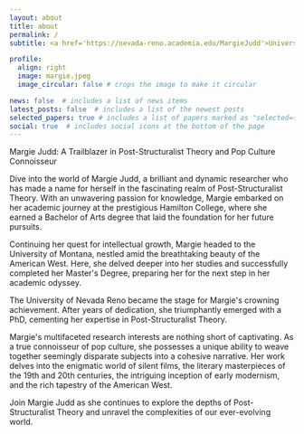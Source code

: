 ```yaml
---
layout: about
title: about
permalink: /
subtitle: <a href='https://nevada-reno.academia.edu/MargieJudd'>University Of Nevada Reno</a> 

profile:
  align: right
  image: margie.jpeg
  image_circular: false # crops the image to make it circular

news: false  # includes a list of news items
latest_posts: false  # includes a list of the newest posts
selected_papers: true # includes a list of papers marked as "selected={true}"
social: true  # includes social icons at the bottom of the page
---
```


Margie Judd: A Trailblazer in Post-Structuralist Theory and Pop Culture Connoisseur

Dive into the world of Margie Judd, a brilliant and dynamic researcher who has made a name for herself in the fascinating realm of Post-Structuralist Theory. With an unwavering passion for knowledge, Margie embarked on her academic journey at the prestigious Hamilton College, where she earned a Bachelor of Arts degree that laid the foundation for her future pursuits.

Continuing her quest for intellectual growth, Margie headed to the University of Montana, nestled amid the breathtaking beauty of the American West. Here, she delved deeper into her studies and successfully completed her Master's Degree, preparing her for the next step in her academic odyssey.

The University of Nevada Reno became the stage for Margie's crowning achievement. After years of dedication, she triumphantly emerged with a PhD, cementing her expertise in Post-Structuralist Theory.

Margie's multifaceted research interests are nothing short of captivating. As a true connoisseur of pop culture, she possesses a unique ability to weave together seemingly disparate subjects into a cohesive narrative. Her work delves into the enigmatic world of silent films, the literary masterpieces of the 19th and 20th centuries, the intriguing inception of early modernism, and the rich tapestry of the American West.

Join Margie Judd as she continues to explore the depths of Post-Structuralist Theory and unravel the complexities of our ever-evolving world.
